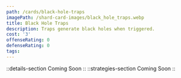 ```yaml
---
path: /cards/black-hole-traps
imagePath: /shard-card-images/black_hole_traps.webp
title: Black Hole Traps
description: Traps generate black holes when triggered.
cost: '3'
offenseRating: 0
defenseRating: 0
tags:
---
```

::details-section
Coming Soon
::
::strategies-section
Coming Soon
::
